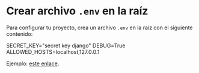 
# Crear archivo `.env` en la raíz

Para configurar tu proyecto, crea un archivo `.env` en la raíz con el siguiente contenido:

SECRET_KEY="secret key django"
DEBUG=True
ALLOWED_HOSTS=localhost,127.0.0.1

Ejemplo: [este enlace](https://crackoscl.pythonanywhere.com).
